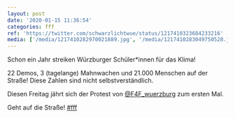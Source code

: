 ```yaml
---
layout: post
date: '2020-01-15 11:36:54'
categories: fff
ref: 'https://twitter.com/schwarzlichtwue/status/1217410323684233216'
media: ['/media/1217410282970021889.jpg', '/media/1217410283049750528.jpg']
---
```

Schon ein Jahr streiken Würzburger Schüler\*innen für das Klima!



22 Demos, 3 (tagelange) Mahnwachen und 21.000 Menschen auf der Straße! Diese Zahlen sind nicht selbstverständlich.



Diesen Freitag jährt sich der Protest von [@F4F_wuerzburg](https://twitter.com/F4F_wuerzburg) zum ersten Mal.

Geht auf die Straße! [#fff](/t/fff) 